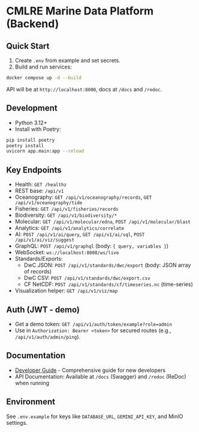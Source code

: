 # CMLRE Marine Data Platform (Backend)

## Quick Start

1. Create `.env` from example and set secrets.
2. Build and run services:

```bash
docker compose up -d --build
```

API will be at `http://localhost:8000`, docs at `/docs` and `/redoc`.

## Development

- Python 3.12+
- Install with Poetry:

```bash
pip install poetry
poetry install
uvicorn app.main:app --reload
```

## Key Endpoints

- Health: `GET /healthz`
- REST base: `/api/v1`
- Oceanography: `GET /api/v1/oceanography/records`, `GET /api/v1/oceanography/tide`
- Fisheries: `GET /api/v1/fisheries/records`
- Biodiversity: `GET /api/v1/biodiversity/*`
- Molecular: `GET /api/v1/molecular/edna`, `POST /api/v1/molecular/blast`
- Analytics: `GET /api/v1/analytics/correlate`
- AI: `POST /api/v1/ai/query`, `GET /api/v1/ai/sql`, `POST /api/v1/ai/viz/suggest`
- GraphQL: `POST /api/v1/graphql` (body: `{ query, variables }`)
- WebSocket: `ws://localhost:8000/ws/live`
- Standards/Exports:
  - DwC JSON: `POST /api/v1/standards/dwc/export` (body: JSON array of records)
  - DwC CSV: `POST /api/v1/standards/dwc/export.csv`
  - CF NetCDF: `POST /api/v1/standards/cf/timeseries.nc` (time-series)
- Visualization helper: `GET /api/v1/viz/map`

## Auth (JWT - demo)

- Get a demo token: `GET /api/v1/auth/token/example?role=admin`
- Use in `Authorization: Bearer <token>` for secured routes (e.g., `/api/v1/auth/admin/ping`).

## Documentation

- [Developer Guide](DEVELOPER_GUIDE.md) - Comprehensive guide for new developers
- API Documentation: Available at `/docs` (Swagger) and `/redoc` (ReDoc) when running

## Environment

See `.env.example` for keys like `DATABASE_URL`, `GEMINI_API_KEY`, and MinIO settings.
